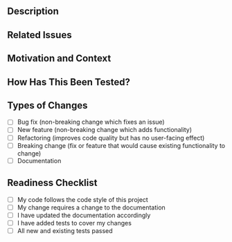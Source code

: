 <!--- Provide a general summary of your changes in the title above. -->

## Description
<!--- Describe your changes in detail. -->

## Related Issues
<!--- This project only accepts pull requests related to open issues. -->
<!--- If suggesting a new feature or change, please discuss it in an -->
<!--- issue first.  If fixing a bug, there should be an issue describing -->
<!--- it with steps to reproduce.  Please link to the any related issues -->
<!--- here: -->

## Motivation and Context
<!--- Why is this change required? What problem does it solve? -->

## How Has This Been Tested?
<!--- Please describe in detail how you tested your changes.  Include -->
<!--- details of your testing environment, and the tests you ran to -->
<!--- see how your change affects other areas of the code, etc. -->

## Types of Changes
<!--- What types of changes does your code introduce? Put an `x` in -->
<!--- all the boxes that apply: -->
- [ ] Bug fix (non-breaking change which fixes an issue)
- [ ] New feature (non-breaking change which adds functionality)
- [ ] Refactoring (improves code quality but has no user-facing effect)
- [ ] Breaking change (fix or feature that would cause existing functionality to change)
- [ ] Documentation

## Readiness Checklist
<!--- Go over all the following points, and put an `x` in all the boxes -->
<!--- that apply.  If you're unsure about any of these, don't hesitate -->
<!--- to ask. We're here to help! -->
- [ ] My code follows the code style of this project
- [ ] My change requires a change to the documentation
- [ ] I have updated the documentation accordingly
- [ ] I have added tests to cover my changes
- [ ] All new and existing tests passed
